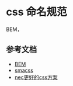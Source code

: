 # css 命名规范

BEM，

## 参考文档

* [BEM](http://getbem.com/introduction/)
* [smacss](http://smacss.com/)
* [nec更好的css方案](http://nec.netease.com/)
